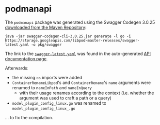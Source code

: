 # podmanapi

The `podmanapi` package was generated using the Swagger Codegen 3.0.25 [downloaded from the Maven Repository](https://mvnrepository.com/artifact/io.swagger.codegen.v3/swagger-codegen-cli):

```
java -jar swagger-codegen-cli-3.0.25.jar generate -l go -i https://storage.googleapis.com/libpod-master-releases/swagger-latest.yaml -o pkg/swagger
```

The link to the [`swagger-latest.yaml`](https://storage.googleapis.com/libpod-master-releases/swagger-latest.yaml) was found in the auto-generated [API documentation page](https://podman.readthedocs.io/en/latest/_static/api.html).

Afterwards:

* the missing `os` imports were added
* `ContainerRenameLibpod`'s and `ContainerRename`'s `name` arguments were renamed to `nameInPath` and `nameInQuery`
  * with their usage renames according to the context (i.e. whether the argument was used to craft a path or a query)
* `model_plugin_config_linux.go` was renamed to `model_plugin_config_linux_.go`

... to fix the compilation.
